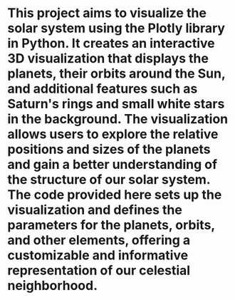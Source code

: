 # This project aims to visualize the solar system using the Plotly library in Python. It creates an interactive 3D visualization that displays the planets, their orbits around the Sun, and additional features such as Saturn's rings and small white stars in the background. The visualization allows users to explore the relative positions and sizes of the planets and gain a better understanding of the structure of our solar system. The code provided here sets up the visualization and defines the parameters for the planets, orbits, and other elements, offering a customizable and informative representation of our celestial neighborhood.
